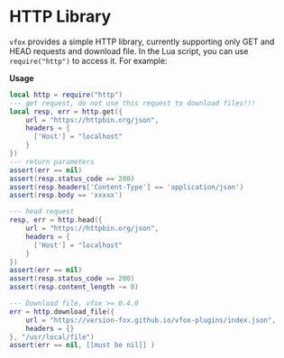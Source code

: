 # HTTP Library

`vfox` provides a simple HTTP library, currently supporting only GET and HEAD requests and download file. In the Lua script, you can
use `require("http")` to access it. For example:

**Usage**

```lua
local http = require("http")
--- get request, do not use this request to download files!!!
local resp, err = http.get({
    url = "https://httpbin.org/json",
    headers = {
      ['Host'] = "localhost"
    }
})
--- return parameters
assert(err == nil)
assert(resp.status_code == 200)
assert(resp.headers['Content-Type'] == 'application/json')
assert(resp.body == 'xxxxx')

--- head request
resp, err = http.head({
    url = "https://httpbin.org/json",
    headers = {
      ['Host'] = "localhost"
    }
})
assert(err == nil)
assert(resp.status_code == 200)
assert(resp.content_length ~= 0)

--- Download file, vfox >= 0.4.0
err = http.download_file({
    url = "https://version-fox.github.io/vfox-plugins/index.json",
    headers = {}
}, "/usr/local/file")
assert(err == nil, [[must be nil]] )

```
